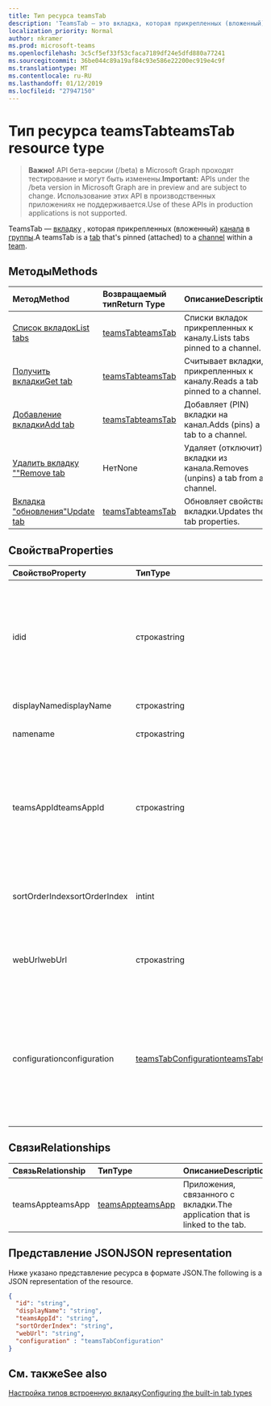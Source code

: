 ```yaml
---
title: Тип ресурса teamsTab
description: 'TeamsTab — это вкладка, которая прикрепленных (вложенный) канала в группе. '
localization_priority: Normal
author: nkramer
ms.prod: microsoft-teams
ms.openlocfilehash: 3c5cf5ef33f53cfaca7189df24e5dfd880a77241
ms.sourcegitcommit: 36be044c89a19af84c93e586e22200ec919e4c9f
ms.translationtype: MT
ms.contentlocale: ru-RU
ms.lasthandoff: 01/12/2019
ms.locfileid: "27947150"
---
```

# <a name="teamstab-resource-type"></a><span data-ttu-id="35361-103">Тип ресурса teamsTab</span><span class="sxs-lookup"><span data-stu-id="35361-103">teamsTab resource type</span></span>

> <span data-ttu-id="35361-104">**Важно!** API бета-версии (/beta) в Microsoft Graph проходят тестирование и могут быть изменены.</span><span class="sxs-lookup"><span data-stu-id="35361-104">**Important:** APIs under the /beta version in Microsoft Graph are in preview and are subject to change.</span></span> <span data-ttu-id="35361-105">Использование этих API в производственных приложениях не поддерживается.</span><span class="sxs-lookup"><span data-stu-id="35361-105">Use of these APIs in production applications is not supported.</span></span>

<span data-ttu-id="35361-106">TeamsTab — [вкладку](../resources/teamstab.md) , которая прикрепленных (вложенный) [канала](channel.md) в [группы](team.md).</span><span class="sxs-lookup"><span data-stu-id="35361-106">A teamsTab is a [tab](../resources/teamstab.md) that's pinned (attached) to a [channel](channel.md) within a [team](team.md).</span></span> 

## <a name="methods"></a><span data-ttu-id="35361-107">Методы</span><span class="sxs-lookup"><span data-stu-id="35361-107">Methods</span></span>

| <span data-ttu-id="35361-108">Метод</span><span class="sxs-lookup"><span data-stu-id="35361-108">Method</span></span>       | <span data-ttu-id="35361-109">Возвращаемый тип</span><span class="sxs-lookup"><span data-stu-id="35361-109">Return Type</span></span>  |<span data-ttu-id="35361-110">Описание</span><span class="sxs-lookup"><span data-stu-id="35361-110">Description</span></span>|
|:---------------|:--------|:----------|
|[<span data-ttu-id="35361-111">Список вкладок</span><span class="sxs-lookup"><span data-stu-id="35361-111">List tabs</span></span>](../api/teamstab-list.md) | [<span data-ttu-id="35361-112">teamsTab</span><span class="sxs-lookup"><span data-stu-id="35361-112">teamsTab</span></span>](teamstab.md) | <span data-ttu-id="35361-113">Списки вкладок прикрепленных к каналу.</span><span class="sxs-lookup"><span data-stu-id="35361-113">Lists tabs pinned to a channel.</span></span>|
|[<span data-ttu-id="35361-114">Получить вкладки</span><span class="sxs-lookup"><span data-stu-id="35361-114">Get tab</span></span>](../api/teamstab-get.md) | [<span data-ttu-id="35361-115">teamsTab</span><span class="sxs-lookup"><span data-stu-id="35361-115">teamsTab</span></span>](teamstab.md) | <span data-ttu-id="35361-116">Считывает вкладки, прикрепленных к каналу.</span><span class="sxs-lookup"><span data-stu-id="35361-116">Reads a tab pinned to a channel.</span></span>|
|[<span data-ttu-id="35361-117">Добавление вкладки</span><span class="sxs-lookup"><span data-stu-id="35361-117">Add tab</span></span>](../api/teamstab-add.md) | [<span data-ttu-id="35361-118">teamsTab</span><span class="sxs-lookup"><span data-stu-id="35361-118">teamsTab</span></span>](teamstab.md) | <span data-ttu-id="35361-119">Добавляет (PIN) вкладки на канал.</span><span class="sxs-lookup"><span data-stu-id="35361-119">Adds (pins) a tab to a channel.</span></span>|
|[<span data-ttu-id="35361-120">Удалить вкладку ""</span><span class="sxs-lookup"><span data-stu-id="35361-120">Remove tab</span></span>](../api/teamstab-delete.md) | <span data-ttu-id="35361-121">Нет</span><span class="sxs-lookup"><span data-stu-id="35361-121">None</span></span> | <span data-ttu-id="35361-122">Удаляет (отключит) вкладки из канала.</span><span class="sxs-lookup"><span data-stu-id="35361-122">Removes (unpins) a tab from a channel.</span></span>|
|[<span data-ttu-id="35361-123">Вкладка "обновления"</span><span class="sxs-lookup"><span data-stu-id="35361-123">Update tab</span></span>](../api/teamstab-update.md) | [<span data-ttu-id="35361-124">teamsTab</span><span class="sxs-lookup"><span data-stu-id="35361-124">teamsTab</span></span>](teamstab.md) | <span data-ttu-id="35361-125">Обновляет свойства вкладки.</span><span class="sxs-lookup"><span data-stu-id="35361-125">Updates the tab properties.</span></span>|


## <a name="properties"></a><span data-ttu-id="35361-126">Свойства</span><span class="sxs-lookup"><span data-stu-id="35361-126">Properties</span></span>

|<span data-ttu-id="35361-127">Свойство</span><span class="sxs-lookup"><span data-stu-id="35361-127">Property</span></span>|<span data-ttu-id="35361-128">Тип</span><span class="sxs-lookup"><span data-stu-id="35361-128">Type</span></span>|<span data-ttu-id="35361-129">Описание</span><span class="sxs-lookup"><span data-stu-id="35361-129">Description</span></span>|
|:---------------|:--------|:----------|
|  <span data-ttu-id="35361-130">id</span><span class="sxs-lookup"><span data-stu-id="35361-130">id</span></span>              |   <span data-ttu-id="35361-131">строка</span><span class="sxs-lookup"><span data-stu-id="35361-131">string</span></span>                  |  <span data-ttu-id="35361-132">Идентификатор, который уникальным образом определяет определенный экземпляр канала вкладку чтения только.</span><span class="sxs-lookup"><span data-stu-id="35361-132">Identifier that uniquely identifies a specific instance of a channel tab. Read only.</span></span>     |
|  <span data-ttu-id="35361-133">displayName</span><span class="sxs-lookup"><span data-stu-id="35361-133">displayName</span></span>            |   <span data-ttu-id="35361-134">строка</span><span class="sxs-lookup"><span data-stu-id="35361-134">string</span></span>                  |  <span data-ttu-id="35361-135">Имя вкладки.</span><span class="sxs-lookup"><span data-stu-id="35361-135">Name of the tab.</span></span>     |
|  <span data-ttu-id="35361-136">name</span><span class="sxs-lookup"><span data-stu-id="35361-136">name</span></span>            |   <span data-ttu-id="35361-137">строка</span><span class="sxs-lookup"><span data-stu-id="35361-137">string</span></span>                  |  <span data-ttu-id="35361-138">(Устарело) Имя вкладки.</span><span class="sxs-lookup"><span data-stu-id="35361-138">(Deprecated) Name of the tab.</span></span>     |
|  <span data-ttu-id="35361-139">teamsAppId</span><span class="sxs-lookup"><span data-stu-id="35361-139">teamsAppId</span></span>           |   <span data-ttu-id="35361-140">строка</span><span class="sxs-lookup"><span data-stu-id="35361-140">string</span></span>             |  <span data-ttu-id="35361-141">Идентификатор приложения определения вкладки. После создания вкладки не может изменить это значение.</span><span class="sxs-lookup"><span data-stu-id="35361-141">App definition identifier of the tab. This value cannot be changed after tab creation.</span></span>     |
|  <span data-ttu-id="35361-142">sortOrderIndex</span><span class="sxs-lookup"><span data-stu-id="35361-142">sortOrderIndex</span></span>  |   <span data-ttu-id="35361-143">int</span><span class="sxs-lookup"><span data-stu-id="35361-143">int</span></span>                     |  <span data-ttu-id="35361-144">Индекс порядок, используемый для сортировки вкладок.</span><span class="sxs-lookup"><span data-stu-id="35361-144">Index of the order used for sorting tabs.</span></span>     |
|  <span data-ttu-id="35361-145">webUrl</span><span class="sxs-lookup"><span data-stu-id="35361-145">webUrl</span></span>          |   <span data-ttu-id="35361-146">строка</span><span class="sxs-lookup"><span data-stu-id="35361-146">string</span></span>                  |  <span data-ttu-id="35361-147">Прямая ссылка URL-адрес экземпляра вкладки.</span><span class="sxs-lookup"><span data-stu-id="35361-147">Deep link url of the tab instance.</span></span> <span data-ttu-id="35361-148">Только для чтения.</span><span class="sxs-lookup"><span data-stu-id="35361-148">Read only.</span></span>     |
|  <span data-ttu-id="35361-149">configuration</span><span class="sxs-lookup"><span data-stu-id="35361-149">configuration</span></span>        |   [<span data-ttu-id="35361-150">teamsTabConfiguration</span><span class="sxs-lookup"><span data-stu-id="35361-150">teamsTabConfiguration</span></span>](teamstabconfiguration.md) |  <span data-ttu-id="35361-151">Контейнер для пользовательских параметров, применяемых на вкладке. Вкладка считается настроены только после этого свойства.</span><span class="sxs-lookup"><span data-stu-id="35361-151">Container for custom settings applied to a tab. The tab is considered configured only once this property is set.</span></span>     |

## <a name="relationships"></a><span data-ttu-id="35361-152">Связи</span><span class="sxs-lookup"><span data-stu-id="35361-152">Relationships</span></span>

| <span data-ttu-id="35361-153">Связь</span><span class="sxs-lookup"><span data-stu-id="35361-153">Relationship</span></span> | <span data-ttu-id="35361-154">Тип</span><span class="sxs-lookup"><span data-stu-id="35361-154">Type</span></span>   | <span data-ttu-id="35361-155">Описание</span><span class="sxs-lookup"><span data-stu-id="35361-155">Description</span></span> |
|:---------------|:--------|:----------|
|<span data-ttu-id="35361-156">teamsApp</span><span class="sxs-lookup"><span data-stu-id="35361-156">teamsApp</span></span>|[<span data-ttu-id="35361-157">teamsApp</span><span class="sxs-lookup"><span data-stu-id="35361-157">teamsApp</span></span>](teamsapp.md) | <span data-ttu-id="35361-158">Приложения, связанного с вкладки.</span><span class="sxs-lookup"><span data-stu-id="35361-158">The application that is linked to the tab.</span></span> |

## <a name="json-representation"></a><span data-ttu-id="35361-159">Представление JSON</span><span class="sxs-lookup"><span data-stu-id="35361-159">JSON representation</span></span>

<span data-ttu-id="35361-160">Ниже указано представление ресурса в формате JSON.</span><span class="sxs-lookup"><span data-stu-id="35361-160">The following is a JSON representation of the resource.</span></span>


<!-- {
  "blockType": "resource",
  "baseType": "microsoft.graph.entity",
  "@odata.type": "microsoft.graph.teamsTab"
}-->

```json
{  
  "id": "string",
  "displayName": "string",
  "teamsAppId": "string",
  "sortOrderIndex": "string",
  "webUrl": "string",
  "configuration" : "teamsTabConfiguration"
}

```

<!-- uuid: 8fcb5dbc-d5aa-4681-8e31-b001d5168d79
2015-10-25 14:57:30 UTC -->
<!-- {
  "type": "#page.annotation",
  "description": "teamsTab resource",
  "keywords": "",
  "section": "documentation",
  "tocPath": ""
}-->

## <a name="see-also"></a><span data-ttu-id="35361-161">См. также</span><span class="sxs-lookup"><span data-stu-id="35361-161">See also</span></span>

[<span data-ttu-id="35361-162">Настройка типов встроенную вкладку</span><span class="sxs-lookup"><span data-stu-id="35361-162">Configuring the built-in tab types</span></span>](/graph/teams-configuring-builtin-tabs)

